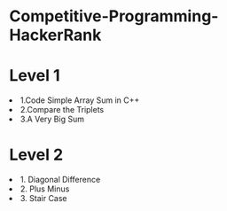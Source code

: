 # Competitive-Programming-HackerRank
# Level 1
<li> 1.Code Simple Array Sum in C++ </li>
<li> 2.Compare the Triplets</li>
<li> 3.A Very Big Sum</li>

# Level 2
<li> 1. Diagonal Difference </li>
<li> 2. Plus Minus </li>
<li> 3. Stair Case </li>


  
